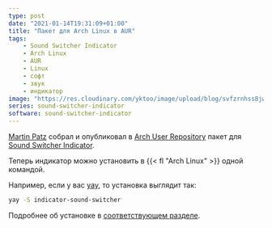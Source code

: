 ```yaml
---
type: post
date: "2021-01-14T19:31:09+01:00"
title: "Пакет для Arch Linux в AUR"
tags:
    - Sound Switcher Indicator
    - Arch Linux
    - AUR
    - Linux
    - софт
    - звук
    - индикатор
image: "https://res.cloudinary.com/yktoo/image/upload/blog/svfzrnhss8jwbtfmt1v7.png"
series: sound-switcher-indicator
software: sound-switcher-indicator
---
```


[Martin Patz](https://github.com/patzm) собрал и опубликовал в [Arch User Repository](https://aur.archlinux.org/packages/indicator-sound-switcher/) пакет для [Sound Switcher Indicator](/software/sound-switcher-indicator).

Теперь индикатор можно установить в {{< fl "Arch Linux" >}} одной командой.

<!--more-->

Например, если у вас [yay](https://github.com/Jguer/yay), то установка выглядит так:

```bash
yay -S indicator-sound-switcher
```

Подробнее об установке в [соответствующем разделе](/software/sound-switcher-indicator#установка).
